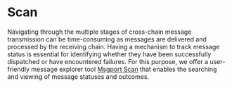 # Scan

Navigating through the multiple stages of cross-chain message transmission can be time-consuming as messages are delivered and processed by the receiving chain. Having a mechanism to track message status is essential for identifying whether they have been successfully dispatched or have encountered failures. For this purpose, we offer a user-friendly message explorer tool [Msgport Scan](https://scan.msgport.xyz/) that enables the searching and viewing of message statuses and outcomes.